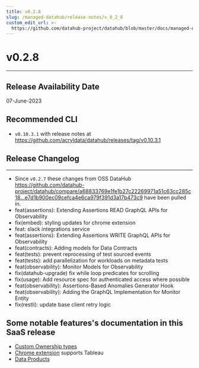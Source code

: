 ```yaml
---
title: v0.2.8
slug: /managed-datahub/release-notes/v_0_2_8
custom_edit_url: >-
  https://github.com/datahub-project/datahub/blob/master/docs/managed-datahub/release-notes/v_0_2_8.md
---
```

# v0.2.8
---

Release Availability Date
---
07-June-2023

Recommended CLI
---
- `v0.10.3.1` with release notes at https://github.com/acryldata/datahub/releases/tag/v0.10.3.1

## Release Changelog
---
- Since `v0.2.7` these changes from OSS DataHub https://github.com/datahub-project/datahub/compare/a68833769e1fe1b27c22269971a51c63cc285c18...e7d1b900ec09cefca4e6ca979f391d3a17b473c9 have been pulled in.
- feat(assertions): Extending Assertions READ GraphQL APIs for Observability
- fix(embed): styling updates for chrome extension
- feat: slack integrations service
- feat(assertions): Extending Assertions WRITE GraphQL APIs for Observability
- feat(contracts): Adding models for Data Contracts
- feat(tests): prevent reprocessing of test sourced events
- feat(tests): add parallelization for workloads on metadata tests
- feat(observability): Monitor Models for Observability
- fix(datahub-upgrade) fix while loop predicates for scrolling
- fix(usage): Add resource spec for authenticated access where possible
- feat(observability): Assertions-Based Anomalies Generator Hook
- feat(observability): Adding the GraphQL Implementation for Monitor Entity
- fix(restli): update base client retry logic

## Some notable features's documentation in this SaaS release
- [Custom Ownership types](../../ownership/ownership-types.md)
- [Chrome extension](../chrome-extension.md) supports Tableau
- [Data Products](../../dataproducts.md)
